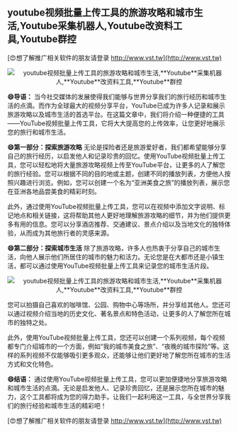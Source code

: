 ## **youtube视频批量上传工具的旅游攻略和城市生活,**Youtube**采集机器人,**Youtube**改资料工具,**Youtube**群控**

[😍想了解推广相关软件的朋友请登录 http://www.vst.tw](http://www.vst.tw)

 <center><img src="https://vst.tw/MP4/tuiguang/png/1.png" alt="youtube视频批量上传工具的旅游攻略和城市生活,**Youtube**采集机器人,**Youtube**改资料工具,**Youtube**群控"></center>

**😄导语：**
当今社交媒体的发展使得我们能够与世界分享我们的旅行经历和城市生活的点滴。而作为全球最大的视频分享平台，YouTube已成为许多人记录和展示旅游攻略以及城市生活的首选平台。在这篇文章中，我们将介绍一种便捷的工具——YouTube视频批量上传工具，它将大大提高您的上传效率，让您更好地展示您的旅行和城市生活。

**😄第一部分：探索旅游攻略**
无论是探险者还是旅游爱好者，我们都希望能够分享自己的旅行经历，以启发他人和记录珍贵的回忆。使用YouTube视频批量上传工具，您可以轻松地将大量旅游攻略视频上传至YouTube平台，让更多的人了解您的旅行经验。您可以根据不同的目的地或主题，创建不同的播放列表，方便他人按照兴趣进行浏览。例如，您可以创建一个名为“亚洲美食之旅”的播放列表，展示您在亚洲各地品尝美食的精彩时刻。

此外，通过使用YouTube视频批量上传工具，您可以在视频中添加文字说明、标记地点和相关链接，这将帮助其他人更好地理解旅游攻略的细节，并为他们提供更多有用的信息。您可以分享酒店推荐、交通建议、景点介绍以及当地文化的独特体验，从而成为其他旅行者的灵感来源。

**😄第二部分：探索城市生活**
除了旅游攻略，许多人也热衷于分享自己的城市生活，向他人展示他们所居住的城市的魅力和活力。无论您是在大都市还是小镇生活，都可以通过使用YouTube视频批量上传工具来记录您的城市生活片段。

 <center><img src="https://vst.tw/MP4/tuiguang/png/0.png" alt="youtube视频批量上传工具的旅游攻略和城市生活,**Youtube**采集机器人,**Youtube**改资料工具,**Youtube**群控"></center>

您可以拍摄自己喜欢的咖啡馆、公园、购物中心等场所，并分享给其他人。您还可以通过视频介绍当地的历史文化、著名景点和特色活动，让更多的人了解您所在城市的独特之处。

此外，使用YouTube视频批量上传工具，您还可以创建一个系列视频，每个视频都专门介绍城市的一个方面，例如“我的城市美食之旅”、“夜晚的城市探险”等。这样的系列视频不仅能够吸引更多观众，还能够让他们更好地了解您所在城市的生活方式和文化特色。

**😄结语：**
通过使用YouTube视频批量上传工具，您可以更加便捷地分享旅游攻略和城市生活的点滴。无论是启发他人、记录珍贵回忆，还是展示您所在城市的魅力，这个工具都将成为您的得力助手。让我们一起利用这一工具，与全世界分享我们的旅行经验和城市生活的精彩吧！

[😍想了解推广相关软件的朋友请登录 http://www.vst.tw](http://www.vst.tw)



